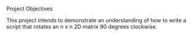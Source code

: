 Project Objectives

This project intends to demonstrate an understanding of how to write a script that rotates an n x n 2D matrix 90 degrees clockwise.
